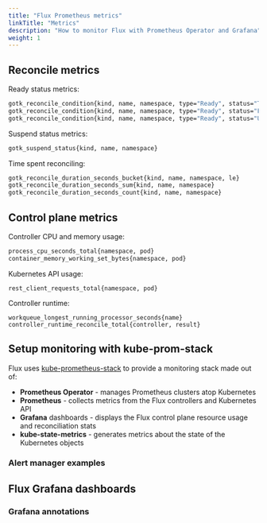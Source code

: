 ```yaml
---
title: "Flux Prometheus metrics"
linkTitle: "Metrics"
description: "How to monitor Flux with Prometheus Operator and Grafana"
weight: 1
---
```


## Reconcile metrics

Ready status metrics:

```sh
gotk_reconcile_condition{kind, name, namespace, type="Ready", status="True"}
gotk_reconcile_condition{kind, name, namespace, type="Ready", status="False"}
gotk_reconcile_condition{kind, name, namespace, type="Ready", status="Unknown"}
```

Suspend status metrics:

```sh
gotk_suspend_status{kind, name, namespace}
```

Time spent reconciling:

```sh
gotk_reconcile_duration_seconds_bucket{kind, name, namespace, le}
gotk_reconcile_duration_seconds_sum{kind, name, namespace}
gotk_reconcile_duration_seconds_count{kind, name, namespace}
```

## Control plane metrics

Controller CPU and memory usage:

```sh
process_cpu_seconds_total{namespace, pod}
container_memory_working_set_bytes{namespace, pod}
```

Kubernetes API usage:

```shell
rest_client_requests_total{namespace, pod}
```

Controller runtime:

```shell
workqueue_longest_running_processor_seconds{name}
controller_runtime_reconcile_total{controller, result}
```

## Setup monitoring with kube-prom-stack

Flux uses [kube-prometheus-stack](https://github.com/prometheus-community/helm-charts/tree/main/charts/kube-prometheus-stack)
to provide a monitoring stack made out of:

* **Prometheus Operator** - manages Prometheus clusters atop Kubernetes
* **Prometheus** - collects metrics from the Flux controllers and Kubernetes API
* **Grafana** dashboards - displays the Flux control plane resource usage and reconciliation stats
* **kube-state-metrics** - generates metrics about the state of the Kubernetes objects

### Alert manager examples

## Flux Grafana dashboards

### Grafana annotations

